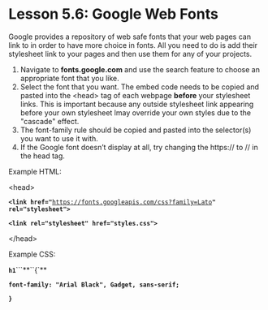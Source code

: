# Lesson 5.6: Google Web Fonts

Google provides a repository of web safe fonts that your web pages can link to in order to have more choice in fonts. All you need to do is add their stylesheet link to your pages and then use them for any of your projects.

1. Navigate to **fonts.google.com** and use the search feature to choose an appropriate font that you like.
2. Select the font that you want. The embed code needs to be copied and pasted into the &lt;head&gt; tag of each webpage **before** your stylesheet links. This is important because any outside stylesheet link appearing before your own stylesheet lmay override your own styles due to the "cascade" effect.
3. The font-family rule should be copied and pasted into the selector\(s\) you want to use it with.
4. If the Google font doesn’t display at all, try changing the https:// to // in the head tag.

Example HTML:

&lt;head&gt;

**`<link href="`**[`https://fonts.googleapis.com/css?family=Lato`](https://fonts.googleapis.com/css?family=Lato)**`" rel="stylesheet">`**

**`<link rel="stylesheet" href="styles.css">`**

&lt;/head&gt;

Example CSS:

**`h1`**```**``{\`\*\*

**`font-family: "Arial Black", Gadget, sans-serif;`**

**`}`**

